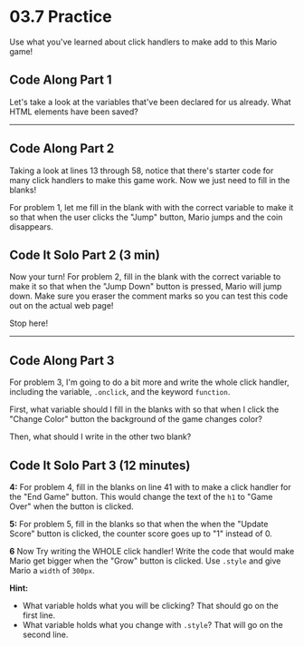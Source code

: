 # 03.7 Practice 

 Use what you've learned about click handlers to make add to this Mario game!

## Code Along Part 1

Let's take a look at the variables that've been declared for us already. What HTML elements have been saved? 


---

## Code Along Part 2

Taking a look at lines 13 through 58, notice that there's starter code for many click handlers to make this game work. Now we just need to fill in the blanks! 

For problem 1, let me fill in the blank with  with the correct variable to make it so that when the user clicks the "Jump" button, Mario jumps and the coin disappears.

## Code It Solo Part 2 (3 min)

Now your turn! For problem 2, fill in the blank with the correct variable to make it so that when the "Jump Down" button is pressed, Mario will jump down. Make sure you eraser the comment marks so you can test this code out on the actual web page! 

Stop here! 

--- 

## Code Along Part 3

For problem 3, I'm going to do a bit more and write the whole click handler, including the variable, `.onclick`, and the keyword `function`.   

First, what variable should I fill in the blanks  with so that when I click the "Change Color" button the background of the game changes color?
 
Then, what should I write in the other two blank?

## Code It Solo Part 3 (12 minutes)

**4:** For problem 4, fill in the blanks on line 41 with to make a click handler for the "End Game" button. This would change the text of the `h1` to "Game Over" when the button is clicked.

**5:** For problem 5, fill in the blanks so that when the  when the "Update Score" button is clicked, the counter score goes up to "1" instead of 0. 

**6** Now Try writing the WHOLE click handler! Write the code that would make Mario get bigger when the "Grow" button is clicked. Use `.style` and give Mario a `width` of `300px`.

**Hint:**
- What variable holds what you will be clicking? That should go on the first line.
- What variable holds what you change with `.style`? That will go on the second line.